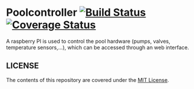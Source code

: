 # Poolcontroller [![Build Status](https://travis-ci.org/ChristianMoesl/poolcontroller.svg?branch=master)](https://travis-ci.org/ChristianMoesl/poolcontroller) [![Coverage Status](https://coveralls.io/repos/github/ChristianMoesl/poolcontroller/badge.svg?branch=master)](https://coveralls.io/github/ChristianMoesl/poolcontroller?branch=master)
A raspberry PI is used to control the pool hardware (pumps, valves, temperature sensors,...), which can be accessed through an web interface.

##  LICENSE
The contents of this repository are covered under the [MIT License](./LICENSE).

